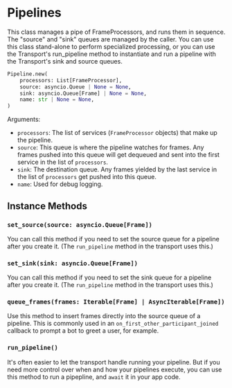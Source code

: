 # Pipelines

This class manages a pipe of FrameProcessors, and runs them in sequence. The "source" and "sink" queues are managed by the caller. You can use this class stand-alone to perform specialized processing, or you can use the Transport's run_pipeline method to instantiate and run a pipeline with the Transport's sink and source queues.

```python
Pipeline.new(
    processors: List[FrameProcessor],
    source: asyncio.Queue | None = None,
    sink: asyncio.Queue[Frame] | None = None,
    name: str | None = None,
)
```

Arguments:

- `processors`: The list of services (`FrameProcessor` objects) that make up the pipeline.
- `source`: This queue is where the pipeline watches for frames. Any frames pushed into this queue will get dequeued and sent into the first service in the list of `processors`.
- `sink`: The destination queue. Any frames yielded by the last service in the list of `processors` get pushed into this queue.
- `name`: Used for debug logging.

## Instance Methods

### `set_source(source: asyncio.Queue[Frame])`

You can call this method if you need to set the source queue for a pipeline after you create it. (The `run_pipeline` method in the transport uses this.)

### `set_sink(sink: asyncio.Queue[Frame])`

You can call this method if you need to set the sink queue for a pipeline after you create it. (The `run_pipeline` method in the transport uses this.)

### `queue_frames(frames: Iterable[Frame] | AsyncIterable[Frame])`

Use this method to insert frames directly into the source queue of a pipeline. This is commonly used in an `on_first_other_participant_joined` callback to prompt a bot to greet a user, for example.

### `run_pipeline()`

It's often easier to let the transport handle running your pipeline. But if you need more control over when and how your pipelines execute, you can use this method to run a pipepline, and `await` it in your app code.
